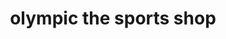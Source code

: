 ---
title: "olympic the sports shop"
url: /malleswaram-bangalore/olympic-the-sports-shop/
shop: Sport
---
